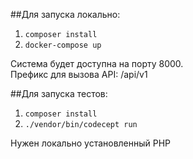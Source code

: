 ##Для запуска локально:

1. `composer install`
2. `docker-compose up`

Система будет доступна на порту 8000.  
Префикс для вызова API: /api/v1

##Для запуска тестов:

1. `composer install`
2. `./vendor/bin/codecept run`

Нужен локально установленный PHP

